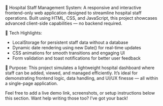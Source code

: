 🏥 Hospital Staff Management System:
A responsive and interactive frontend-only web application designed to streamline hospital staff operations. Built using HTML, CSS, and JavaScript, this project showcases advanced client-side capabilities — no backend required.

🔧 Tech Highlights:
- LocalStorage for persistent staff data without a database
- Dynamic date rendering using new Date() for real-time updates
- CSS animations for smooth transitions and engaging UI
- Form validation and toast notifications for better user feedback

🎯 Purpose:
This project simulates a lightweight hospital dashboard where staff can be added, viewed, and managed efficiently. It’s ideal for demonstrating frontend logic, data handling, and UI/UX finesse — all within a single-page application.

Feel free to add a live demo link, screenshots, or setup instructions below this section. Want help writing those too? I’ve got your back!